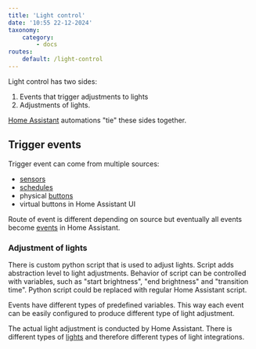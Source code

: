 ```yaml
---
title: 'Light control'
date: '10:55 22-12-2024'
taxonomy:
    category:
        - docs
routes:
    default: /light-control
---
```


Light control has two sides:
1. Events that trigger adjustments to lights
2. Adjustments of lights.

[Home Assistant](/home-assistant) automations "tie" these sides together.

## Trigger events

Trigger event can come from multiple sources:
* [sensors](/sensors)
* [schedules](/schedules)
* physical [buttons](/buttons)
* virtual buttons in Home Assistant UI

Route of event is different depending on source but eventually all events become [events](/events) in Home Assistant.

### Adjustment of lights

There is custom python script that is used to adjust lights. Script adds abstraction level to light adjustments. Behavior of script can be controlled with variables, such as "start brightness", "end brightness" and "transition time". Python script could be replaced with regular Home Assistant script.

Events have different types of predefined variables. This way each event can be easily configured to produce different type of light adjustment.

The actual light adjustment is conducted by Home Assistant. There is different types of [lights](/lights) and therefore different types of light integrations.
